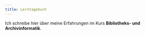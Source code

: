 ```yaml
---
title: Lerntagebuch
---
```


Ich schreibe hier über meine Erfahrungen im Kurs **Bibliotheks- und Archivinformatik**.
